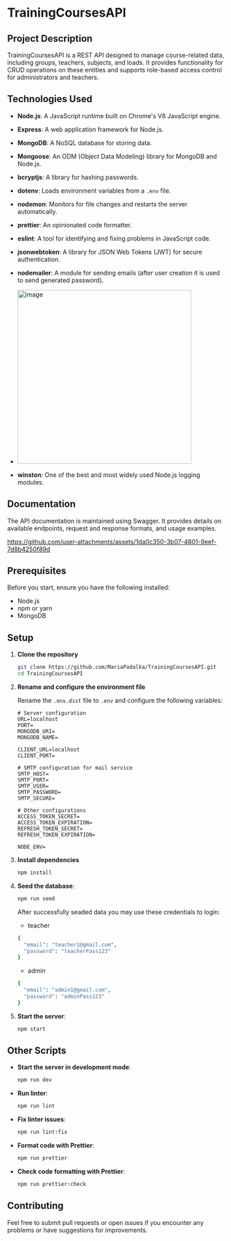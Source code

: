 # TrainingCoursesAPI

## Project Description

TrainingCoursesAPI is a REST API designed to manage course-related data, including groups, teachers, subjects, and loads. It provides functionality for CRUD operations on these entities and supports role-based access control for administrators and teachers.

## Technologies Used

- **Node.js**: A JavaScript runtime built on Chrome's V8 JavaScript engine.
- **Express**: A web application framework for Node.js.
- **MongoDB**: A NoSQL database for storing data.
- **Mongoose**: An ODM (Object Data Modeling) library for MongoDB and Node.js.
- **bcryptjs**: A library for hashing passwords.
- **dotenv**: Loads environment variables from a `.env` file.
- **nodemon**: Monitors for file changes and restarts the server automatically.
- **prettier**: An opinionated code formatter.
- **eslint**: A tool for identifying and fixing problems in JavaScript code.
- **jsonwebtoken**: A library for JSON Web Tokens (JWT) for secure authentication.
- **nodemailer**: A module for sending emails (after user creation it is used to send generated password).
- 
  <img src="https://github.com/user-attachments/assets/b16b64fe-741c-4384-91f1-d5b507de8f7c" alt="image" width="400"/>

- **winston**: One of the best and most widely used Node.js logging modules.

## Documentation

The API documentation is maintained using Swagger. It provides details on available endpoints, request and response formats, and usage examples.


https://github.com/user-attachments/assets/1da0c350-3b07-4801-9eef-7d8b4250f89d


## Prerequisites

Before you start, ensure you have the following installed:

- Node.js
- npm or yarn
- MongoDB

## Setup

1. **Clone the repository**

    ```bash
    git clone https://github.com/MariaPadalka/TrainingCoursesAPI.git
    cd TrainingCoursesAPI
    ```

2. **Rename and configure the environment file**

    Rename the `.env.dist` file to `.env` and configure the following variables:

    ```env
    # Server configuration
    URL=localhost
    PORT=
    MONGODB_URI=
    MONGODB_NAME=

    CLIENT_URL=localhost
    CLIENT_PORT=

    # SMTP configuration for mail service
    SMTP_HOST=
    SMTP_PORT=
    SMTP_USER=
    SMTP_PASSWORD=
    SMTP_SECURE=

    # Other configurations
    ACCESS_TOKEN_SECRET=
    ACCESS_TOKEN_EXPIRATION=
    REFRESH_TOKEN_SECRET=
    REFRESH_TOKEN_EXPIRATION=

    NODE_ENV=
    ```

3. **Install dependencies**

    ```bash
    npm install
    ```
4. **Seed the database**:

    ```bash
    npm run seed
    ```
    After successfully seaded data you may use these credentials to login:
    - teacher
    ```bash
    {
      "email": "teacher1@gmail.com",
      "password": "teacherPass123"
    }
    ```
    - admin
    ```bash
    {
      "email": "admin1@gmail.com",
      "password": "adminPass123"
    }
    ```
5. **Start the server**: 

    ```bash
    npm start
    ```

## Other Scripts

- **Start the server in development mode**:

    ```bash
    npm run dev
    ```

- **Run linter**:

    ```bash
    npm run lint
    ```

- **Fix linter issues**:

    ```bash
    npm run lint:fix
    ```

- **Format code with Prettier**:

    ```bash
    npm run prettier
    ```

- **Check code formatting with Prettier**:

    ```bash
    npm run prettier:check
    ```

## Contributing

Feel free to submit pull requests or open issues if you encounter any problems or have suggestions for improvements.
